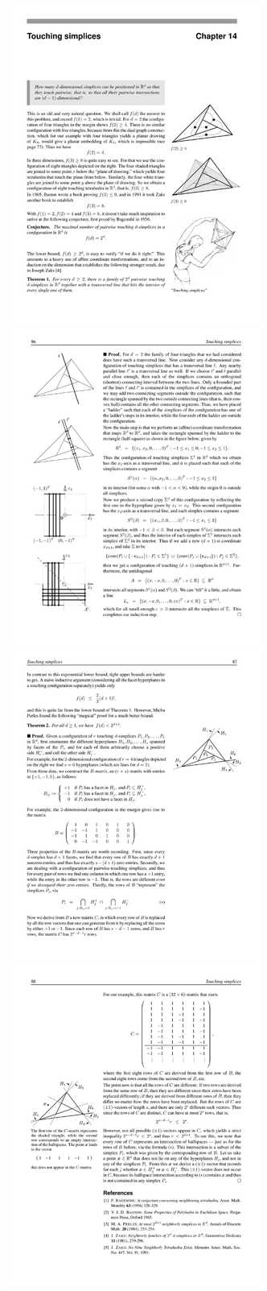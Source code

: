 ![](/img/proofs-from-the-book-094.jpg)
![](/img/proofs-from-the-book-095.jpg)
![](/img/proofs-from-the-book-096.jpg)
![](/img/proofs-from-the-book-097.jpg)
